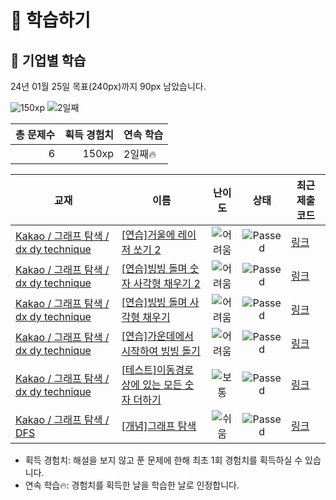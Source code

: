# 📖 학습하기

## 🚀 기업별 학습
24년 01월 25일 목표(240px)까지 90px 남았습니다.

![150xp](https://img.shields.io/badge/EXP-150xp-%235cb85c.svg?for-the-badge)
![2일째](https://img.shields.io/badge/연속학습-2일째-%23E34F26.svg?for-the-badge)

|총 문제수|획득 경험치|연속 학습|
|---:|---:|---|
6|150xp|2일째🔥|

|교재|이름|난이도|상태|최근 제출 코드|
|---|---|:---:|:---:|---|
|[Kakao / 그래프 탐색 / dx dy technique](https://www.codetree.ai/missions?missionId=16)|[[연습]거울에 레이저 쏘기 2](https://www.codetree.ai/missions/16/problems/shoot-a-laser-in-the-mirror-2)|![어려움][hard]|![Passed][passed]|[링크](https://github.com/2hongbi/codetree-TILs/blob/main/240125/%EA%B1%B0%EC%9A%B8%EC%97%90%20%EB%A0%88%EC%9D%B4%EC%A0%80%20%EC%8F%98%EA%B8%B0%202/shoot-a-laser-in-the-mirror-2.py)|
|[Kakao / 그래프 탐색 / dx dy technique](https://www.codetree.ai/missions?missionId=16)|[[연습]빙빙 돌며 숫자 사각형 채우기 2](https://www.codetree.ai/missions/16/problems/snail-number-square-2)|![어려움][hard]|![Passed][passed]|[링크](https://github.com/2hongbi/codetree-TILs/blob/main/240125/%EB%B9%99%EB%B9%99%20%EB%8F%8C%EB%A9%B0%20%EC%88%AB%EC%9E%90%20%EC%82%AC%EA%B0%81%ED%98%95%20%EC%B1%84%EC%9A%B0%EA%B8%B0%202/snail-number-square-2.py)|
|[Kakao / 그래프 탐색 / dx dy technique](https://www.codetree.ai/missions?missionId=16)|[[연습]빙빙 돌며 사각형 채우기](https://www.codetree.ai/missions/16/problems/snail-alphabet-square)|![어려움][hard]|![Passed][passed]|[링크](https://github.com/2hongbi/codetree-TILs/blob/main/240125/%EB%B9%99%EB%B9%99%20%EB%8F%8C%EB%A9%B0%20%EC%82%AC%EA%B0%81%ED%98%95%20%EC%B1%84%EC%9A%B0%EA%B8%B0/snail-alphabet-square.py)|
|[Kakao / 그래프 탐색 / dx dy technique](https://www.codetree.ai/missions?missionId=16)|[[연습]가운데에서 시작하여 빙빙 돌기](https://www.codetree.ai/missions/16/problems/snail-start-from-center)|![어려움][hard]|![Passed][passed]|[링크](https://github.com/2hongbi/codetree-TILs/blob/main/240125/%EA%B0%80%EC%9A%B4%EB%8D%B0%EC%97%90%EC%84%9C%20%EC%8B%9C%EC%9E%91%ED%95%98%EC%97%AC%20%EB%B9%99%EB%B9%99%20%EB%8F%8C%EA%B8%B0/snail-start-from-center.py)|
|[Kakao / 그래프 탐색 / dx dy technique](https://www.codetree.ai/missions?missionId=16)|[[테스트]이동경로상에 있는 모든 숫자 더하기](https://www.codetree.ai/missions/16/problems/add-all-the-numbers-on-the-path)|![보통][medium]|![Passed][passed]|[링크](https://github.com/2hongbi/codetree-TILs/blob/main/240125/%EC%9D%B4%EB%8F%99%EA%B2%BD%EB%A1%9C%EC%83%81%EC%97%90%20%EC%9E%88%EB%8A%94%20%EB%AA%A8%EB%93%A0%20%EC%88%AB%EC%9E%90%20%EB%8D%94%ED%95%98%EA%B8%B0/add-all-the-numbers-on-the-path.py)|
|[Kakao / 그래프 탐색 / DFS](https://www.codetree.ai/missions?missionId=16)|[[개념]그래프 탐색](https://www.codetree.ai/missions/16/problems/graph-traversal)|![쉬움][easy]|![Passed][passed]|[링크](https://github.com/2hongbi/codetree-TILs/blob/main/240125/%EA%B7%B8%EB%9E%98%ED%94%84%20%ED%83%90%EC%83%89/graph-traversal.py)|


* 획득 경험치: 해설을 보지 않고 푼 문제에 한해 최초 1회 경험치를 획득하실 수 있습니다.
* 연속 학습🔥: 경험치를 획득한 날을 학습한 날로 인정합니다.










[b5]: https://img.shields.io/badge/Bronze_5-%235D3E31.svg
[b4]: https://img.shields.io/badge/Bronze_4-%235D3E31.svg
[b3]: https://img.shields.io/badge/Bronze_3-%235D3E31.svg
[b2]: https://img.shields.io/badge/Bronze_2-%235D3E31.svg
[b1]: https://img.shields.io/badge/Bronze_1-%235D3E31.svg
[s5]: https://img.shields.io/badge/Silver_5-%23394960.svg
[s4]: https://img.shields.io/badge/Silver_4-%23394960.svg
[s3]: https://img.shields.io/badge/Silver_3-%23394960.svg
[s2]: https://img.shields.io/badge/Silver_2-%23394960.svg
[s1]: https://img.shields.io/badge/Silver_1-%23394960.svg
[g5]: https://img.shields.io/badge/Gold_5-%23FFC433.svg
[g4]: https://img.shields.io/badge/Gold_4-%23FFC433.svg
[g3]: https://img.shields.io/badge/Gold_3-%23FFC433.svg
[g2]: https://img.shields.io/badge/Gold_2-%23FFC433.svg
[g1]: https://img.shields.io/badge/Gold_1-%23FFC433.svg
[p5]: https://img.shields.io/badge/Platinum_5-%2376DDD8.svg
[p4]: https://img.shields.io/badge/Platinum_4-%2376DDD8.svg
[p3]: https://img.shields.io/badge/Platinum_3-%2376DDD8.svg
[p2]: https://img.shields.io/badge/Platinum_2-%2376DDD8.svg
[p1]: https://img.shields.io/badge/Platinum_1-%2376DDD8.svg
[passed]: https://img.shields.io/badge/Passed-%23009D27.svg
[failed]: https://img.shields.io/badge/Failed-%23D24D57.svg
[easy]: https://img.shields.io/badge/쉬움-%235cb85c.svg?for-the-badge
[medium]: https://img.shields.io/badge/보통-%23FFC433.svg?for-the-badge
[hard]: https://img.shields.io/badge/어려움-%23D24D57.svg?for-the-badge
